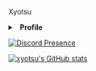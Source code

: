 Xyotsu
<details>
  <summary>&nbsp; <b>Profile</b></summary>
  &nbsp;
  <summary>&nbsp; &nbsp; &nbsp;<b>Discord</b> </summary>
</details>

[![Discord Presence](https://lanyard.cnrad.dev/api/:321017931423023105)](https://discord.com/users/:321017931423023105)

[![xyotsu's GitHub stats](https://github-readme-stats.vercel.app/api?username=xyotsu)](https://github.com/xyotsu/github-readme-stats)
